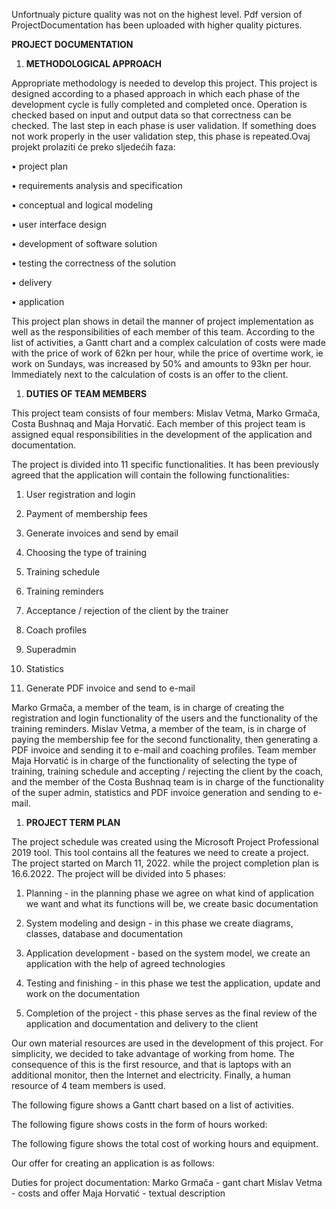 Unfortnualy picture quality was not on the highest level. Pdf version of ProjectDocumentation has been uploaded with higher quality pictures.


**PROJECT DOCUMENTATION**

1. **METHODOLOGICAL APPROACH**

Appropriate methodology is needed to develop this project. This project is designed according to a phased approach in which each phase of the development cycle is fully completed and completed once. Operation is checked based on input and output data so that correctness can be checked. The last step in each phase is user validation. If something does not work properly in the user validation step, this phase is repeated.Ovaj projekt prolaziti će preko sljedećih faza:

• project plan

• requirements analysis and specification

• conceptual and logical modeling

• user interface design

• development of software solution

• testing the correctness of the solution

• delivery

• application

This project plan shows in detail the manner of project implementation as well as the responsibilities of each member of this team. According to the list of activities, a Gantt chart and a complex calculation of costs were made with the price of work of 62kn per hour, while the price of overtime work, ie work on Sundays, was increased by 50% and amounts to 93kn per hour. Immediately next to the calculation of costs is an offer to the client.

1. **DUTIES OF TEAM MEMBERS**

This project team consists of four members: Mislav Vetma, Marko Grmača, Costa Bushnaq and Maja Horvatić. Each member of this project team is assigned equal responsibilities in the development of the application and documentation.

The project is divided into 11 specific functionalities. It has been previously agreed that the application will contain the following functionalities:

1. User registration and login

2. Payment of membership fees

3. Generate invoices and send by email

4. Choosing the type of training

5. Training schedule

6. Training reminders

7. Acceptance / rejection of the client by the trainer

8. Coach profiles

9. Superadmin

10. Statistics

11. Generate PDF invoice and send to e-mail

Marko Grmača, a member of the team, is in charge of creating the registration and login functionality of the users and the functionality of the training reminders. Mislav Vetma, a member of the team, is in charge of paying the membership fee for the second functionality, then generating a PDF invoice and sending it to e-mail and coaching profiles. Team member Maja Horvatić is in charge of the functionality of selecting the type of training, training schedule and accepting / rejecting the client by the coach, and the member of the Costa Bushnaq team is in charge of the functionality of the super admin, statistics and PDF invoice generation and sending to e-mail.

1. **PROJECT TERM PLAN**

The project schedule was created using the Microsoft Project Professional 2019 tool. This tool contains all the features we need to create a project. The project started on March 11, 2022. while the project completion plan is 16.6.2022. The project will be divided into 5 phases:

1. Planning - in the planning phase we agree on what kind of application we want and what its functions will be, we create basic documentation

2. System modeling and design - in this phase we create diagrams, classes, database and documentation

3. Application development - based on the system model, we create an application with the help of agreed technologies

4. Testing and finishing - in this phase we test the application, update and work on the documentation

5. Completion of the project - this phase serves as the final review of the application and documentation and delivery to the client

Our own material resources are used in the development of this project. For simplicity, we decided to take advantage of working from home. The consequence of this is the first resource, and that is laptops with an additional monitor, then the Internet and electricity. Finally, a human resource of 4 team members is used.

The following figure shows a Gantt chart based on a list of activities.

The following figure shows costs in the form of hours worked:

The following figure shows the total cost of working hours and equipment.

Our offer for creating an application is as follows:

Duties for project documentation:
Marko Grmača - gant chart
Mislav Vetma - costs and offer
Maja Horvatić - textual description

